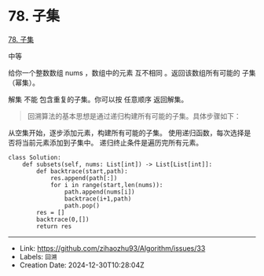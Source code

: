 # 78. 子集

[78. 子集](https://leetcode.cn/problems/subsets/)

中等

给你一个整数数组 nums ，数组中的元素 互不相同 。返回该数组所有可能的
子集
（幂集）。

解集 不能 包含重复的子集。你可以按 任意顺序 返回解集。

> 回溯算法的基本思想是通过递归构建所有可能的子集。具体步骤如下：

从空集开始，逐步添加元素，构建所有可能的子集。
使用递归函数，每次选择是否将当前元素添加到子集中。
递归终止条件是遍历完所有元素。

```
class Solution:
    def subsets(self, nums: List[int]) -> List[List[int]]:
        def backtrace(start,path):
            res.append(path[:])
            for i in range(start,len(nums)):
                path.append(nums[i])
                backtrace(i+1,path)
                path.pop()
        res = []
        backtrace(0,[])
        return res
```

---

* Link: https://github.com/zihaozhu93/Algorithm/issues/33
* Labels: `回溯`
* Creation Date: 2024-12-30T10:28:04Z
